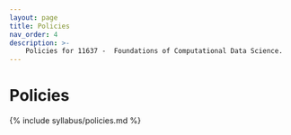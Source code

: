 ```yaml
---
layout: page
title: Policies
nav_order: 4
description: >-
    Policies for 11637 -  Foundations of Computational Data Science.
---
```


# Policies

{% include syllabus/policies.md %}
